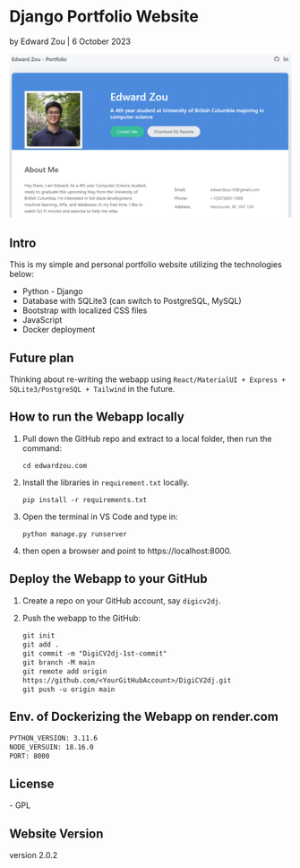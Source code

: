 # Django Portfolio Website

by Edward Zou | 6 October 2023



![forepage](static/images/forepage.png)



## Intro

This is my simple and personal portfolio website utilizing the technologies below:

* Python - Django
* Database with SQLite3 (can switch to PostgreSQL, MySQL)
* Bootstrap with localized CSS files
* JavaScript
* Docker deployment



## Future plan

Thinking about re-writing the webapp using `React/MaterialUI + Express + SQLite3/PostgreSQL + Tailwind` in the future.



## How to run the Webapp locally

1. Pull down the GitHub repo and extract to a local folder, then run the command:

   ```
   cd edwardzou.com
   ```

2. Install the libraries in `requirement.txt` locally.

   ```
   pip install -r requirements.txt
   ```

3. Open the terminal in VS Code and type in:

   ```
   python manage.py runserver
   ```

4. then open a browser and point to https://localhost:8000.



## Deploy the Webapp to your GitHub

1. Create a repo on your GitHub account, say `digicv2dj`.

2. Push the webapp to the GitHub:

   ```
   git init
   git add .
   git commit -m "DigiCV2dj-1st-commit"
   git branch -M main
   git remote add origin https://github.com/<YourGitHubAccount>/DigiCV2dj.git
   git push -u origin main
   ```



## Env. of Dockerizing the Webapp on render.com

```
PYTHON_VERSION: 3.11.6
NODE_VERSUIN: 18.16.0
PORT: 8000
```



## License

\- GPL



## Website Version

version 2.0.2

